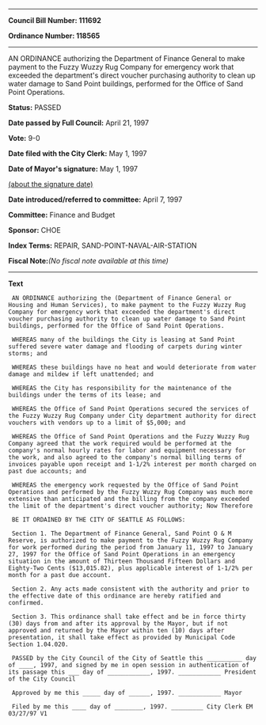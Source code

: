 

********

**Council Bill Number: 111692**
   
**Ordinance Number: 118565**
********

 AN ORDINANCE authorizing the Department of Finance General to make payment to the Fuzzy Wuzzy Rug Company for emergency work that exceeded the department's direct voucher purchasing authority to clean up water damage to Sand Point buildings, performed for the Office of Sand Point Operations.

**Status:** PASSED
   
**Date passed by Full Council:** April 21, 1997
   
**Vote:** 9-0
   
**Date filed with the City Clerk:** May 1, 1997
   
**Date of Mayor's signature:** May 1, 1997
   
[(about the signature date)](/~public/approvaldate.htm)
   
   
   
**Date introduced/referred to committee:** April 7, 1997
   
**Committee:** Finance and Budget
   
**Sponsor:** CHOE
   
   
**Index Terms:** REPAIR, SAND-POINT-NAVAL-AIR-STATION

**Fiscal Note:**_(No fiscal note available at this time)_

********

**Text**
   
```
 AN ORDINANCE authorizing the (Department of Finance General or Housing and Human Services), to make payment to the Fuzzy Wuzzy Rug Company for emergency work that exceeded the department's direct voucher purchasing authority to clean up water damage to Sand Point buildings, performed for the Office of Sand Point Operations.

 WHEREAS many of the buildings the City is leasing at Sand Point suffered severe water damage and flooding of carpets during winter storms; and

 WHEREAS these buildings have no heat and would deteriorate from water damage and mildew if left unattended; and

 WHEREAS the City has responsibility for the maintenance of the buildings under the terms of its lease; and

 WHEREAS the Office of Sand Point Operations secured the services of the Fuzzy Wuzzy Rug Company under City department authority for direct vouchers with vendors up to a limit of $5,000; and

 WHEREAS the Office of Sand Point Operations and the Fuzzy Wuzzy Rug Company agreed that the work required would be performed at the company's normal hourly rates for labor and equipment necessary for the work, and also agreed to the company's normal billing terms of invoices payable upon receipt and 1-1/2% interest per month charged on past due accounts; and

 WHEREAS the emergency work requested by the Office of Sand Point Operations and performed by the Fuzzy Wuzzy Rug Company was much more extensive than anticipated and the billing from the company exceeded the limit of the department's direct voucher authority; Now Therefore

 BE IT ORDAINED BY THE CITY OF SEATTLE AS FOLLOWS:

 Section 1. The Department of Finance General, Sand Point O & M Reserve, is authorized to make payment to the Fuzzy Wuzzy Rug Company for work performed during the period from January 11, 1997 to January 27, 1997 for the Office of Sand Point Operations in an emergency situation in the amount of Thirteen Thousand Fifteen Dollars and Eighty-Two Cents ($13,015.82), plus applicable interest of 1-1/2% per month for a past due account.

 Section 2. Any acts made consistent with the authority and prior to the effective date of this ordinance are hereby ratified and confirmed.

 Section 3. This ordinance shall take effect and be in force thirty (30) days from and after its approval by the Mayor, but if not approved and returned by the Mayor within ten (10) days after presentation, it shall take effect as provided by Municipal Code Section 1.04.020.

 PASSED by the City Council of the City of Seattle this __________ day of ____, 1997, and signed by me in open session in authentication of its passage this ___ day of ____________, 1997. ____________ President of the City Council

 Approved by me this _____ day of ______, 1997. ____________ Mayor

 Filed by me this ____ day of ________, 1997. _________ City Clerk EM 03/27/97 V1

```
